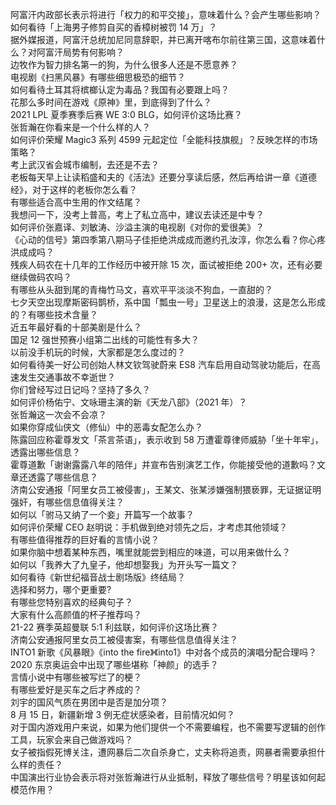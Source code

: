 阿富汗内政部长表示将进行「权力的和平交接」，意味着什么？会产生哪些影响？  
如何看待「上海男子修剪自买的香樟树被罚 14 万」？  
据外媒报道，阿富汗总统加尼同意辞职，并已离开喀布尔前往第三国，这意味着什么？对阿富汗局势有何影响？  
边牧作为智力排名第一的狗，为什么很多人还是不愿意养？  
电视剧《扫黑风暴》有哪些细思极恐的细节？  
如何看待土耳其将槟榔认定为毒品？我国有必要跟上吗？  
花那么多时间在游戏《原神》里，到底得到了什么？  
2021 LPL 夏季赛季后赛 WE 3:0 BLG，如何评价这场比赛？  
张哲瀚在你看来是一个什么样的人？  
如何评价荣耀 Magic3 系列 4599 元起定位「全能科技旗舰」？反映怎样的市场策略？  
考上武汉省会城市编制，去还是不去？  
老板每天早上让读稻盛和夫的《活法》还要分享读后感，然后再给讲一章《道德经》，对于这样的老板你怎么看？  
有哪些适合高中生用的作文结尾？  
我想问一下，没考上普高，考上了私立高中，建议去读还是中专？  
如何评价张嘉译、刘敏涛、沙溢主演的电视剧《对你的爱很美》？  
《心动的信号》第四季第八期马子佳拒绝洪成成而邀约孔汝淳，你怎么看？你心疼洪成成吗？  
残疾人码农在十几年的工作经历中被开除 15 次，面试被拒绝 200+ 次，还有必要继续做码农吗？  
有哪些从头甜到尾的青梅竹马文，喜欢平平淡淡不狗血，一直甜的？  
七夕天空出现摩斯密码鹊桥，系中国「瓢虫一号」卫星送上的浪漫，这是怎么形成的？有哪些技术含量？  
近五年最好看的十部美剧是什么？  
国足 12 强世预赛小组第二出线的可能性有多大？  
以前没手机玩的时候，大家都是怎么度过的？  
如何看待美一好公司创始人林文钦驾驶蔚来 ES8 汽车启用自动驾驶功能后，在高速发生交通事故不幸逝世？  
你们曾经写过日记吗？坚持了多久？  
如何评价杨佑宁、文咏珊主演的新《天龙八部》（2021 年）？  
张哲瀚这一次会不会凉？  
如果你穿成仙侠文（修仙）中的恶毒女配怎么办？  
陈露回应称霍尊发文「茶言茶语」，表示收到 58 万遭霍尊律师威胁「坐十年牢」，透露出哪些信息？  
霍尊道歉「谢谢露露八年的陪伴」并宣布告别演艺工作，你能接受他的道歉吗？文章还透露了哪些信息？  
济南公安通报「阿里女员工被侵害」，王某文、张某涉嫌强制猥亵罪，无证据证明强奸，有哪些信息值得关注？  
如何以「驸马又纳了一个妾」开篇写一个故事？  
如何评价荣耀 CEO 赵明说：手机做到绝对领先之后，才考虑其他领域？  
有哪些值得推荐的巨好看的言情小说？  
如果你脑中想着某种东西，嘴里就能尝到相应的味道，可以用来做什么？  
如何以「我养大了九皇子，他却想娶我」为开头写一篇文？  
如何看待《新世纪福音战士剧场版》终结局？  
选择和努力，哪个更重要?  
有哪些您特别喜欢的经典句子？  
大家有什么高颜值的杯子推荐吗？  
21-22 赛季英超曼联 5:1 利兹联，如何评价这场比赛？  
济南公安通报阿里女员工被侵害案，有哪些信息值得关注？  
INTO1 新歌《风暴眼》《into the fire》《into1》中对各个成员的演唱分配合理吗？  
2020 东京奥运会中出现了哪些堪称「神颜」的选手？  
言情小说中有哪些被写烂了的梗？  
有哪些爱好是买车之后才养成的？  
刘宇的国风气质在男团中是否是加分项？  
8 月 15 日，新疆新增 3 例无症状感染者，目前情况如何？  
对于国内游戏用户来说，如果为他们提供一个不需要编程，也不需要写逻辑的创作工具，玩家会来自己做游戏吗？  
女子被指假死博关注，遭网暴后二次自杀身亡，丈夫称将追责，网暴者需要承担什么样的责任？  
中国演出行业协会表示将对张哲瀚进行从业抵制，释放了哪些信号？明星该如何起模范作用？  
